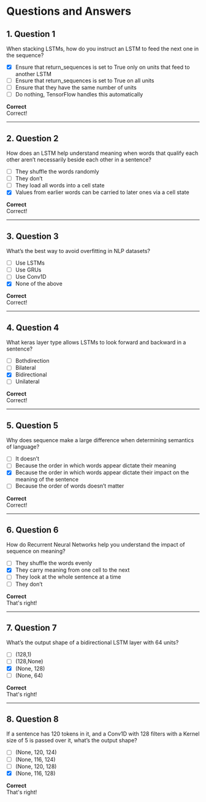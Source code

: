 # Questions and Answers

## 1. Question 1
When stacking LSTMs, how do you instruct an LSTM to feed the next one in the sequence?

- [x] Ensure that return_sequences is set to True only on units that feed to another LSTM
- [ ] Ensure that return_sequences is set to True on all units
- [ ] Ensure that they have the same number of units
- [ ] Do nothing, TensorFlow handles this automatically

**Correct**  
Correct!

---

## 2. Question 2
How does an LSTM help understand meaning when words that qualify each other aren’t necessarily beside each other in a sentence?

- [ ] They shuffle the words randomly
- [ ] They don’t
- [ ] They load all words into a cell state
- [x] Values from earlier words can be carried to later ones via a cell state

**Correct**  
Correct!

---

## 3. Question 3
What’s the best way to avoid overfitting in NLP datasets?

- [ ] Use LSTMs
- [ ] Use GRUs
- [ ] Use Conv1D
- [x] None of the above

**Correct**  
Correct!

---

## 4. Question 4
What keras layer type allows LSTMs to look forward and backward in a sentence?

- [ ] Bothdirection
- [ ] Bilateral
- [x] Bidirectional
- [ ] Unilateral

**Correct**  
Correct!

---

## 5. Question 5
Why does sequence make a large difference when determining semantics of language?

- [ ] It doesn’t
- [ ] Because the order in which words appear dictate their meaning
- [x] Because the order in which words appear dictate their impact on the meaning of the sentence
- [ ] Because the order of words doesn’t matter

**Correct**  
Correct!

---

## 6. Question 6
How do Recurrent Neural Networks help you understand the impact of sequence on meaning?

- [ ] They shuffle the words evenly
- [x] They carry meaning from one cell to the next
- [ ] They look at the whole sentence at a time
- [ ] They don’t

**Correct**  
That's right!

---

## 7. Question 7
What’s the output shape of a bidirectional LSTM layer with 64 units?

- [ ] (128,1)
- [ ] (128,None)
- [x] (None, 128)
- [ ] (None, 64)

**Correct**  
That's right!

---

## 8. Question 8
If a sentence has 120 tokens in it, and a Conv1D with 128 filters with a Kernel size of 5 is passed over it, what’s the output shape?

- [ ] (None, 120, 124)
- [ ] (None, 116, 124)
- [ ] (None, 120, 128)
- [x] (None, 116, 128)

**Correct**  
That's right!
